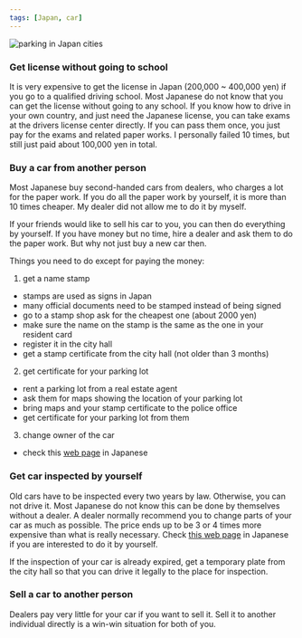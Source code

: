 ```yaml
---
tags: [Japan, car]
---
```


![parking in Japan 
cities](http://traveljapanblog.com/wordpress/wp-content/uploads/2010/08/26114121trim.jpg)

### Get license without going to school

It is very expensive to get the license in Japan (200,000 ~ 400,000 yen) if you 
go to a qualified driving school. Most Japanese do not know that you can get 
the license without going to any school. If you know how to drive in your own 
country, and just need the Japanese license, you can take exams at the drivers 
license center directly. If you can pass them once, you just pay for the exams 
and related paper works. I personally failed 10 times, but still just paid 
about 100,000 yen in total.

### Buy a car from another person

Most Japanese buy second-handed cars from dealers, who charges a lot for the 
paper work. If you do all the paper work by yourself, it is more than 10 times 
cheaper. My dealer did not allow me to do it by myself.

If your friends would like to sell his car to you, you can then do everything 
by yourself. If you have money but no time, hire a dealer and ask them to do 
the paper work. But why not just buy a new car then.

Things you need to do except for paying the money:

1. get a name stamp
  * stamps are used as signs in Japan
  * many official documents need to be stamped instead of being signed
  * go to a stamp shop ask for the cheapest one (about 2000 yen)
  * make sure the name on the stamp is the same as the one in your resident card
  * register it in the city hall
  * get a stamp certificate from the city hall (not older than 3 months)
2. get certificate for your parking lot
  * rent a parking lot from a real estate agent
  * ask them for maps showing the location of your parking lot
  * bring maps and your stamp certificate to the police office
  * get certificate for your parking lot from them
3. change owner of the car
  * check this [web page][chng] in Japanese

[chng]: http://www.mlit.go.jp/jidosha/kensatoroku/toroku/trk04.htm

### Get car inspected by yourself

Old cars have to be inspected every two years by law. Otherwise, you can not 
drive it. Most Japanese do not know this can be done by themselves without a 
dealer. A dealer normally recommend you to change parts of your car as much as 
possible. The price ends up to be 3 or 4 times more expensive than what is 
really necessary. Check [this web page][ins] in Japanese if you are interested 
to do it by yourself.

[ins]: http://www.mlit.go.jp/jidosha/kensatoroku/kensa/index.htm

If the inspection of your car is already expired, get a temporary plate from 
the city hall so that you can drive it legally to the place for inspection.

### Sell a car to another person

Dealers pay very little for your car if you want to sell it. Sell it to another 
individual directly is a win-win situation for both of you.

